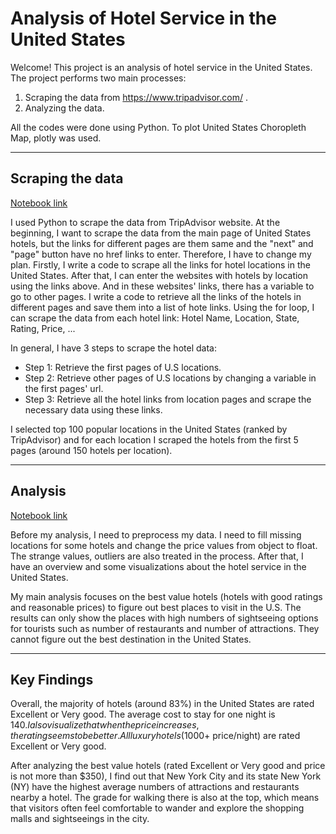 # Analysis of Hotel Service in the United States

Welcome!
This project is an analysis of hotel service in the United States. 
The project performs two main processes:
1. Scraping the data from https://www.tripadvisor.com/ .
2. Analyzing the data.

All the codes were done using Python. To plot United States Choropleth Map, plotly was used.

---
## Scraping the data

[Notebook link](https://hieu2695.github.io/TripAdvisor_Hotel_Analysis.github.io/Scraping.html)

I used Python to scrape the data from TripAdvisor website. At the beginning, I want to scrape the data from the main page of United States hotels, but the links for different pages are them same and the "next" and "page" button have no href links to enter. Therefore, I have to change my plan. Firstly, I write a code to scrape all the links for hotel locations in the United States. After that, I can enter the websites with hotels by location using the links above. And in these websites' links, there has a variable to go to other pages. I write a code to retrieve all the links of the hotels in different pages and save them into a list of hote links. Using the for loop, I can scrape the data from each hotel link: Hotel Name, Location, State, Rating, Price, ...

In general, I have 3 steps to scrape the hotel data:
* Step 1: Retrieve the first pages of U.S locations.
* Step 2: Retrieve other pages of U.S locations by changing a variable in the first pages' url.
* Step 3: Retrieve all the hotel links from location pages and scrape the necessary data using these links.

I selected top 100 popular locations in the United States (ranked by TripAdvisor) and for each location I scraped the hotels from the first 5 pages (around 150 hotels per location).

---
## Analysis

[Notebook link](https://hieu2695.github.io/TripAdvisor_Hotel_Analysis.github.io/Hotels_Analysis.html)

Before my analysis, I need to preprocess my data. I need to fill missing locations for some hotels and change the price values from object to float. The strange values, outliers are also treated in the process. After that, I have an overview and some visualizations about the hotel service in the United States.

My main analysis focuses on the best value hotels (hotels with good ratings and reasonable prices) to figure out best places to visit in the U.S. The results can only show the places with high numbers of sightseeing options for tourists such as number of restaurants and number of attractions. They cannot figure out the best destination in the United States.

---
## Key Findings

Overall, the majority of hotels (around 83%) in the United States are rated Excellent or Very good. The average cost to stay for one night is $140. I also visualize that when the price increases, the rating seems to be better. All luxury hotels ($1000+ price/night) are rated Excellent or Very good.

After analyzing the best value hotels (rated Excellent or Very good and price is not more than $350), I find out that New York City and its state New York (NY) have the highest average numbers of attractions and restaurants nearby a hotel. The grade for walking there is also at the top, which means that visitors often feel comfortable to wander and explore the shopping malls and sightseeings in the city.
